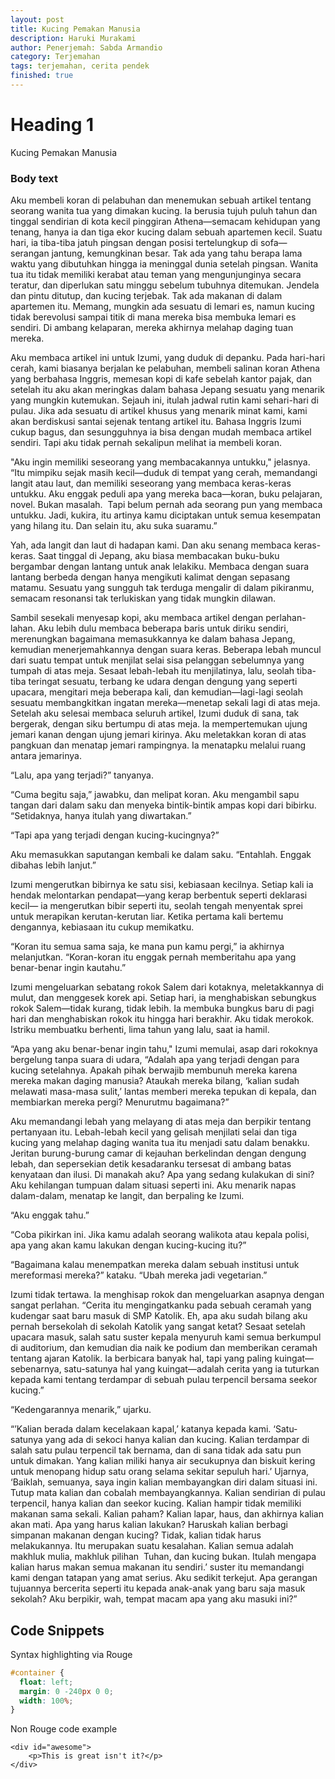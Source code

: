 ```yaml
---
layout: post
title: Kucing Pemakan Manusia
description: Haruki Murakami
author: Penerjemah: Sabda Armandio
category: Terjemahan
tags: terjemahan, cerita pendek
finished: true
---
```


# Heading 1
Kucing Pemakan Manusia

### Body text
Aku membeli koran di pelabuhan dan menemukan sebuah artikel tentang seorang wanita tua yang dimakan kucing. Ia berusia tujuh puluh tahun dan tinggal sendirian di kota kecil pinggiran Athena—semacam kehidupan yang tenang, hanya ia dan tiga ekor kucing dalam sebuah apartemen kecil. Suatu hari, ia tiba-tiba jatuh pingsan dengan posisi tertelungkup di sofa—serangan jantung, kemungkinan besar. Tak ada yang tahu berapa lama waktu yang dibutuhkan hingga ia meninggal dunia setelah pingsan. Wanita tua itu tidak memiliki kerabat atau teman yang mengunjunginya secara teratur, dan diperlukan satu minggu sebelum tubuhnya ditemukan. Jendela dan pintu ditutup, dan kucing terjebak. Tak ada makanan di dalam apartemen itu. Memang, mungkin ada sesuatu di lemari es, namun kucing tidak berevolusi sampai titik di mana mereka bisa membuka lemari es sendiri. Di ambang kelaparan, mereka akhirnya melahap daging tuan mereka.

Aku membaca artikel ini untuk Izumi, yang duduk di depanku. Pada hari-hari cerah, kami biasanya berjalan ke pelabuhan, membeli salinan koran Athena yang berbahasa Inggris, memesan kopi di kafe sebelah kantor pajak, dan setelah itu aku akan meringkas dalam bahasa Jepang sesuatu yang menarik yang mungkin kutemukan. Sejauh ini, itulah jadwal rutin kami sehari-hari di pulau. Jika ada sesuatu di artikel khusus yang menarik minat kami, kami akan berdiskusi santai sejenak tentang artikel itu. Bahasa Inggris Izumi cukup bagus, dan sesungguhnya ia bisa dengan mudah membaca artikel sendiri. Tapi aku tidak pernah sekalipun melihat ia membeli koran.

"Aku ingin memiliki seseorang yang membacakannya untukku," jelasnya. “Itu mimpiku sejak masih kecil—duduk di tempat yang cerah, memandangi langit atau laut, dan memiliki seseorang yang membaca keras-keras untukku. Aku enggak peduli apa yang mereka baca—koran, buku pelajaran, novel. Bukan masalah.  Tapi belum pernah ada seorang pun yang membaca untukku. Jadi, kukira, itu artinya kamu diciptakan untuk semua kesempatan yang hilang itu. Dan selain itu, aku suka suaramu.”

Yah, ada langit dan laut di hadapan kami. Dan aku senang membaca keras-keras. Saat tinggal di Jepang, aku biasa membacakan buku-buku bergambar dengan lantang untuk anak lelakiku. Membaca dengan suara lantang berbeda dengan hanya mengikuti kalimat dengan sepasang matamu. Sesuatu yang sungguh tak terduga mengalir di dalam pikiranmu, semacam resonansi tak terlukiskan yang tidak mungkin dilawan.

Sambil sesekali menyesap kopi, aku membaca artikel dengan perlahan-lahan. Aku lebih dulu membaca beberapa baris untuk diriku sendiri, merenungkan bagaimana memasukkannya ke dalam bahasa Jepang, kemudian menerjemahkannya dengan suara keras. Beberapa lebah muncul dari suatu tempat untuk menjilat selai sisa pelanggan sebelumnya yang tumpah di atas meja. Sesaat lebah-lebah itu menjilatinya, lalu, seolah tiba-tiba teringat sesuatu, terbang ke udara dengan dengung yang seperti upacara, mengitari meja beberapa kali, dan kemudian—lagi-lagi seolah sesuatu membangkitkan ingatan mereka—menetap sekali lagi di atas meja. Setelah aku selesai membaca seluruh artikel, Izumi duduk di sana, tak bergerak, dengan siku bertumpu di atas meja. Ia mempertemukan ujung jemari kanan dengan ujung jemari kirinya. Aku meletakkan koran di atas pangkuan dan menatap jemari rampingnya. Ia menatapku melalui ruang antara jemarinya.

“Lalu, apa yang terjadi?” tanyanya.

“Cuma begitu saja,” jawabku, dan melipat koran. Aku mengambil sapu tangan dari dalam saku dan menyeka bintik-bintik ampas kopi dari bibirku. “Setidaknya, hanya itulah yang diwartakan.”

“Tapi apa yang terjadi dengan kucing-kucingnya?”

Aku memasukkan saputangan kembali ke dalam saku. “Entahlah. Enggak dibahas lebih lanjut.”

Izumi mengerutkan bibirnya ke satu sisi, kebiasaan kecilnya. Setiap kali ia hendak melontarkan pendapat—yang kerap berbentuk seperti deklarasi kecil— ia mengerutkan bibir seperti itu, seolah tengah menyentak sprei untuk merapikan kerutan-kerutan liar. Ketika pertama kali bertemu dengannya, kebiasaan itu cukup memikatku.

“Koran itu semua sama saja, ke mana pun kamu pergi,” ia akhirnya melanjutkan. “Koran-koran itu enggak pernah memberitahu apa yang benar-benar ingin kautahu.”

Izumi mengeluarkan sebatang rokok Salem dari kotaknya, meletakkannya di mulut, dan menggesek korek api. Setiap hari, ia menghabiskan sebungkus rokok Salem—tidak kurang, tidak lebih. Ia membuka bungkus baru di pagi hari dan menghabiskan rokok itu hingga hari berakhir. Aku tidak merokok. Istriku membuatku berhenti, lima tahun yang lalu, saat ia hamil.

“Apa yang aku benar-benar ingin tahu," Izumi memulai, asap dari rokoknya bergelung tanpa suara di udara, “Adalah apa yang terjadi dengan para kucing setelahnya. Apakah pihak berwajib membunuh mereka karena mereka makan daging manusia? Ataukah mereka bilang, ‘kalian sudah melawati masa-masa sulit,’ lantas memberi mereka tepukan di kepala, dan membiarkan mereka pergi? Menurutmu bagaimana?”

Aku memandangi lebah yang melayang di atas meja dan berpikir tentang pertanyaan itu. Lebah-lebah kecil yang gelisah menjilati selai dan tiga kucing yang melahap daging wanita tua itu menjadi satu dalam benakku. Jeritan burung-burung camar di kejauhan berkelindan dengan dengung lebah, dan sepersekian detik kesadaranku tersesat di ambang batas kenyataan dan ilusi. Di manakah aku? Apa yang sedang kulakukan di sini? Aku kehilangan tumpuan dalam situasi seperti ini. Aku menarik napas dalam-dalam, menatap ke langit, dan berpaling ke Izumi.

“Aku enggak tahu.”

“Coba pikirkan ini. Jika kamu adalah seorang walikota atau kepala polisi, apa yang akan kamu lakukan dengan kucing-kucing itu?”

“Bagaimana kalau menempatkan mereka dalam sebuah institusi untuk mereformasi mereka?” kataku. “Ubah mereka jadi vegetarian.”

Izumi tidak tertawa. Ia menghisap rokok dan mengeluarkan asapnya dengan sangat perlahan. “Cerita itu mengingatkanku pada sebuah ceramah yang kudengar saat baru masuk di SMP Katolik. Eh, apa aku sudah bilang aku pernah bersekolah di sekolah Katolik yang sangat ketat? Sesaat setelah upacara masuk, salah satu suster kepala menyuruh kami semua berkumpul di auditorium, dan kemudian dia naik ke podium dan memberikan ceramah tentang ajaran Katolik. Ia berbicara banyak hal, tapi yang paling kuingat—sebenarnya, satu-satunya hal yang kuingat—adalah cerita yang ia tuturkan kepada kami tentang terdampar di sebuah pulau terpencil bersama seekor kucing.”

“Kedengarannya menarik,” ujarku.

“’Kalian berada dalam kecelakaan kapal,’ katanya kepada kami. ‘Satu-satunya yang ada di sekoci hanya kalian dan kucing. Kalian terdampar di salah satu pulau terpencil tak bernama, dan di sana tidak ada satu pun untuk dimakan. Yang kalian miliki hanya air secukupnya dan biskuit kering untuk menopang hidup satu orang selama sekitar sepuluh hari.’ Ujarnya, ‘Baiklah, semuanya, saya ingin kalian membayangkan diri dalam situasi ini. Tutup mata kalian dan cobalah membayangkannya. Kalian sendirian di pulau terpencil, hanya kalian dan seekor kucing. Kalian hampir tidak memiliki makanan sama sekali. Kalian paham? Kalian lapar, haus, dan akhirnya kalian akan mati. Apa yang harus kalian lakukan? Haruskah kalian berbagi simpanan makanan dengan kucing? Tidak, kalian tidak harus melakukannya. Itu merupakan suatu kesalahan. Kalian semua adalah makhluk mulia, makhluk pilihan  Tuhan, dan kucing bukan. Itulah mengapa kalian harus makan semua makanan itu sendiri.’ suster itu memandangi kami dengan tatapan yang amat serius. Aku sedikit terkejut. Apa gerangan tujuannya bercerita seperti itu kepada anak-anak yang baru saja masuk sekolah? Aku berpikir, wah, tempat macam apa yang aku masuki ini?”

## Code Snippets

Syntax highlighting via Rouge

```css
#container {
  float: left;
  margin: 0 -240px 0 0;
  width: 100%;
}
```

Non Rouge code example

    <div id="awesome">
        <p>This is great isn't it?</p>
    </div>



